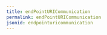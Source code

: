 ```yaml
---
title: endPointURICommunication
permalink: endPointURICommunication
jsonid: endpointuricommunication
---
```

